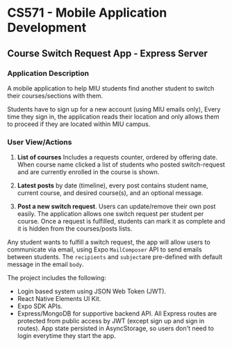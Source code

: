 # CS571 - Mobile Application Development

## Course Switch Request App - Express Server

### Application Description
A mobile application to help MIU students find another student to switch their courses/sections with them. 
  
Students have to sign up for a new account (using MIU emails only), Every time they sign in, the application reads their location and only allows them to proceed if they are located within MIU campus.

### User View/Actions
1. **List of courses** Includes a requests counter, ordered by offering date. When course name clicked a list of students who posted switch-request and are currently enrolled in the course is shown.

2. **Latest posts** by date (timeline), every post contains student name, current course, and desired course(s), and an optional message.

3. **Post a new switch request**.
Users can update/remove their own post easily. The application allows one switch request per student per course. Once a request is fulfilled, students can mark it as complete and it is hidden from the courses/posts lists.
  
Any student wants to fulfill a switch request, the app will allow users to communicate via email, using Expo `MailComposer` API to send emails between students. The `recipients` and `subject`are pre-defined with default message in the email `body`.
  
The project includes the following:
* Login based system using JSON Web Token (JWT).
* React Native Elements UI Kit.
* Expo SDK APIs.
* Express/MongoDB for supportive backend API. All Express routes are protected from public access by JWT (except sign up and sign in routes). App state persisted in AsyncStorage, so users don't need to login everytime they start the app.
